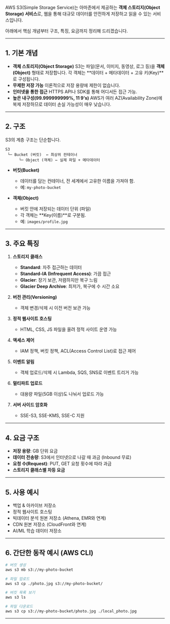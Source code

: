 AWS S3(Simple Storage Service)는
아마존에서 제공하는 **객체 스토리지(Object Storage) 서비스**로,
웹을 통해 대규모 데이터를 안전하게 저장하고 읽을 수 있는 서비스입니다.

아래에서 핵심 개념부터 구조, 특징, 요금까지 정리해 드리겠습니다.

---

## 1. 기본 개념

* **객체 스토리지(Object Storage)**
  S3는 파일(문서, 이미지, 동영상, 로그 등)을 **객체(Object)** 형태로 저장합니다.
  각 객체는 \*\*데이터 + 메타데이터 + 고유 키(Key)\*\*로 구성됩니다.
* **무제한 저장 가능**
  이론적으로 저장 용량에 제한이 없습니다.
* **인터넷을 통한 접근**
  HTTPS API나 SDK를 통해 어디서든 접근 가능.
* **높은 내구성(99.999999999%, 11 9’s)**
  AWS가 여러 AZ(Availability Zone)에 복제 저장하므로 데이터 손실 가능성이 매우 낮습니다.

---

## 2. 구조

S3의 계층 구조는 단순합니다.

```
S3
 └─ Bucket (버킷)  ← 최상위 컨테이너
      └─ Object (객체) ← 실제 파일 + 메타데이터
```

* **버킷(Bucket)**

  * 데이터를 담는 컨테이너, 전 세계에서 고유한 이름을 가져야 함.
  * 예: `my-photo-bucket`
* **객체(Object)**

  * 버킷 안에 저장되는 데이터 단위 (파일)
  * 각 객체는 \*\*Key(이름)\*\*로 구분됨.
  * 예: `images/profile.jpg`

---

## 3. 주요 특징

1. **스토리지 클래스**

   * **Standard**: 자주 접근하는 데이터
   * **Standard-IA (Infrequent Access)**: 가끔 접근
   * **Glacier**: 장기 보관, 저렴하지만 복구 느림
   * **Glacier Deep Archive**: 최저가, 복구에 수 시간 소요
2. **버전 관리(Versioning)**

   * 객체 변경/삭제 시 이전 버전 보관 가능
3. **정적 웹사이트 호스팅**

   * HTML, CSS, JS 파일을 올려 정적 사이트 운영 가능
4. **액세스 제어**

   * IAM 정책, 버킷 정책, ACL(Access Control List)로 접근 제어
5. **이벤트 알림**

   * 객체 업로드/삭제 시 Lambda, SQS, SNS로 이벤트 트리거 가능
6. **멀티파트 업로드**

   * 대용량 파일(5GB 이상)도 나눠서 업로드 가능
7. **서버 사이드 암호화**

   * SSE-S3, SSE-KMS, SSE-C 지원

---

## 4. 요금 구조

* **저장 용량**: GB 단위 요금
* **데이터 전송량**: S3에서 인터넷으로 나갈 때 과금 (Inbound 무료)
* **요청 수(Request)**: PUT, GET 요청 횟수에 따라 과금
* **스토리지 클래스별 차등 요금**

---

## 5. 사용 예시

* 백업 & 아카이브 저장소
* 정적 웹사이트 호스팅
* 빅데이터 분석 원본 저장소 (Athena, EMR와 연계)
* CDN 원본 저장소 (CloudFront와 연계)
* AI/ML 학습 데이터 저장소

---

## 6. 간단한 동작 예시 (AWS CLI)

```bash
# 버킷 생성
aws s3 mb s3://my-photo-bucket

# 파일 업로드
aws s3 cp ./photo.jpg s3://my-photo-bucket/

# 버킷 목록 보기
aws s3 ls

# 파일 다운로드
aws s3 cp s3://my-photo-bucket/photo.jpg ./local_photo.jpg
```

---




